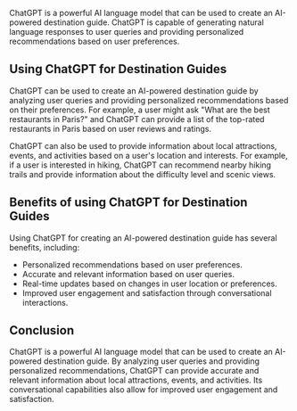 
ChatGPT is a powerful AI language model that can be used to create an AI-powered destination guide. ChatGPT is capable of generating natural language responses to user queries and providing personalized recommendations based on user preferences.

Using ChatGPT for Destination Guides
------------------------------------

ChatGPT can be used to create an AI-powered destination guide by analyzing user queries and providing personalized recommendations based on their preferences. For example, a user might ask "What are the best restaurants in Paris?" and ChatGPT can provide a list of the top-rated restaurants in Paris based on user reviews and ratings.

ChatGPT can also be used to provide information about local attractions, events, and activities based on a user's location and interests. For example, if a user is interested in hiking, ChatGPT can recommend nearby hiking trails and provide information about the difficulty level and scenic views.

Benefits of using ChatGPT for Destination Guides
------------------------------------------------

Using ChatGPT for creating an AI-powered destination guide has several benefits, including:

* Personalized recommendations based on user preferences.
* Accurate and relevant information based on user queries.
* Real-time updates based on changes in user location or preferences.
* Improved user engagement and satisfaction through conversational interactions.

Conclusion
----------

ChatGPT is a powerful AI language model that can be used to create an AI-powered destination guide. By analyzing user queries and providing personalized recommendations, ChatGPT can provide accurate and relevant information about local attractions, events, and activities. Its conversational capabilities also allow for improved user engagement and satisfaction.
